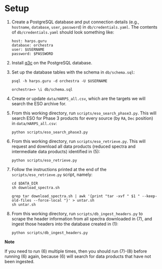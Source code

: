 Setup
=====

1. Create a PostgreSQL database and put connection details (e.g., `hostname`, 
   `database`, `user`, `password`) in `db/credentials.yaml`. The contents
   of `db/credentials.yaml` should look something like:
   
   ````
   host: harps.guru
   database: orchestra
   user: $USERNAME
   password: $PASSWORD
   ````

2. Install [q3c](https://github.com/segasai/q3c) on the PostgreSQL database.


3. Set up the database tables with the schema in `db/schema.sql`:

   ````
   psql -h harps.guru -d orchestra -U $USERNAME

   orchestra=> \i db/schema.sql
   ````

4. Create or update `data/HARPS_all.csv`, which are the targets we will search 
   the ESO archive for.

5. From this working directory, run `scripts/eso_search_phase3.py`. This will 
   search ESO for Phase 3 products for every source (by `RA`, `Dec` position) in
   `data/HARPS_all.csv`:

   ````
   python scripts/eso_search_phase3.py
   ````

6. From this working directory, run `scripts/eso_retrieve.py`. This will request
   and download all data products (reduced spectra and intermediate data 
   products) identified in (5):
 
   ````
   python scripts/eso_retrieve.py
   ````

7. Follow the instructions printed at the end of the `scripts/eso_retrieve.py`
   script, namely:

   ````
   cd $DATA_DIR
   sh download_spectra.sh

   grep tar download_spectra.sh | awk '{print "tar -xvf " $1 " --keep-old-files --force-local "}' > untar.sh
   sh untar.sh
   ````

8. From this working directory, run `scripts/db_ingest_headers.py` to scrape the 
   header information from all spectra downloaded in (7), and ingest those headers
   into the database created in (1):

   ````
   python scripts/db_ingest_headers.py
   ````
 

**Note**

If you need to run (6) multiple times, then you should run (7)-(8) before running
(6) again, because (6) will search for data products that have not been ingested.
